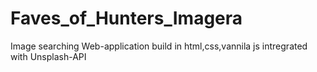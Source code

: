 # Faves_of_Hunters_Imagera
Image searching Web-application build in html,css,vannila js intregrated  with Unsplash-API
